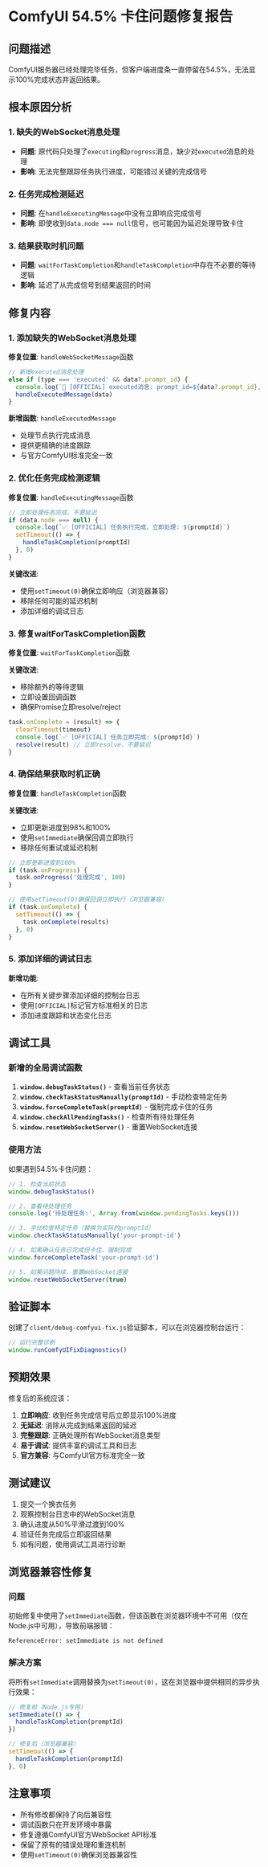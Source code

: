 # ComfyUI 54.5% 卡住问题修复报告

## 问题描述
ComfyUI服务器已经处理完毕任务，但客户端进度条一直停留在54.5%，无法显示100%完成状态并返回结果。

## 根本原因分析

### 1. 缺失的WebSocket消息处理
- **问题**: 原代码只处理了`executing`和`progress`消息，缺少对`executed`消息的处理
- **影响**: 无法完整跟踪任务执行进度，可能错过关键的完成信号

### 2. 任务完成检测延迟
- **问题**: 在`handleExecutingMessage`中没有立即响应完成信号
- **影响**: 即使收到`data.node === null`信号，也可能因为延迟处理导致卡住

### 3. 结果获取时机问题
- **问题**: `waitForTaskCompletion`和`handleTaskCompletion`中存在不必要的等待逻辑
- **影响**: 延迟了从完成信号到结果返回的时间

## 修复内容

### 1. 添加缺失的WebSocket消息处理

**修复位置**: `handleWebSocketMessage`函数

```javascript
// 新增executed消息处理
else if (type === 'executed' && data?.prompt_id) {
  console.log(`📨 [OFFICIAL] executed消息: prompt_id=${data?.prompt_id}, node=${data?.node}`)
  handleExecutedMessage(data)
}
```

**新增函数**: `handleExecutedMessage`
- 处理节点执行完成消息
- 提供更精确的进度跟踪
- 与官方ComfyUI标准完全一致

### 2. 优化任务完成检测逻辑

**修复位置**: `handleExecutingMessage`函数

```javascript
// 立即处理任务完成，不要延迟
if (data.node === null) {
  console.log(`✅ [OFFICIAL] 任务执行完成，立即处理: ${promptId}`)
  setTimeout(() => {
    handleTaskCompletion(promptId)
  }, 0)
}
```

**关键改进**:
- 使用`setTimeout(0)`确保立即响应（浏览器兼容）
- 移除任何可能的延迟机制
- 添加详细的调试日志

### 3. 修复waitForTaskCompletion函数

**修复位置**: `waitForTaskCompletion`函数

**关键改进**:
- 移除额外的等待逻辑
- 立即设置回调函数
- 确保Promise立即resolve/reject

```javascript
task.onComplete = (result) => {
  clearTimeout(timeout)
  console.log(`✅ [OFFICIAL] 任务立即完成: ${promptId}`)
  resolve(result) // 立即resolve，不要延迟
}
```

### 4. 确保结果获取时机正确

**修复位置**: `handleTaskCompletion`函数

**关键改进**:
- 立即更新进度到98%和100%
- 使用`setImmediate`确保回调立即执行
- 移除任何重试或延迟机制

```javascript
// 立即更新进度到100%
if (task.onProgress) {
  task.onProgress('处理完成', 100)
}

// 使用setTimeout(0)确保回调立即执行（浏览器兼容）
if (task.onComplete) {
  setTimeout(() => {
    task.onComplete(results)
  }, 0)
}
```

### 5. 添加详细的调试日志

**新增功能**:
- 在所有关键步骤添加详细的控制台日志
- 使用`[OFFICIAL]`标记官方标准相关的日志
- 添加进度跟踪和状态变化日志

## 调试工具

### 新增的全局调试函数

1. **`window.debugTaskStatus()`** - 查看当前任务状态
2. **`window.checkTaskStatusManually(promptId)`** - 手动检查特定任务
3. **`window.forceCompleteTask(promptId)`** - 强制完成卡住的任务
4. **`window.checkAllPendingTasks()`** - 检查所有待处理任务
5. **`window.resetWebSocketServer()`** - 重置WebSocket连接

### 使用方法

如果遇到54.5%卡住问题：

```javascript
// 1. 检查当前状态
window.debugTaskStatus()

// 2. 查看待处理任务
console.log('待处理任务:', Array.from(window.pendingTasks.keys()))

// 3. 手动检查特定任务（替换为实际的promptId）
window.checkTaskStatusManually('your-prompt-id')

// 4. 如果确认任务已完成但卡住，强制完成
window.forceCompleteTask('your-prompt-id')

// 5. 如果问题持续，重置WebSocket连接
window.resetWebSocketServer(true)
```

## 验证脚本

创建了`client/debug-comfyui-fix.js`验证脚本，可以在浏览器控制台运行：

```javascript
// 运行完整诊断
window.runComfyUIFixDiagnostics()
```

## 预期效果

修复后的系统应该：

1. **立即响应**: 收到任务完成信号后立即显示100%进度
2. **无延迟**: 消除从完成到结果返回的延迟
3. **完整跟踪**: 正确处理所有WebSocket消息类型
4. **易于调试**: 提供丰富的调试工具和日志
5. **官方兼容**: 与ComfyUI官方标准完全一致

## 测试建议

1. 提交一个换衣任务
2. 观察控制台日志中的WebSocket消息
3. 确认进度从50%平滑过渡到100%
4. 验证任务完成后立即返回结果
5. 如有问题，使用调试工具进行诊断

## 浏览器兼容性修复

### 问题
初始修复中使用了`setImmediate`函数，但该函数在浏览器环境中不可用（仅在Node.js中可用），导致前端报错：
```
ReferenceError: setImmediate is not defined
```

### 解决方案
将所有`setImmediate`调用替换为`setTimeout(0)`，这在浏览器中提供相同的异步执行效果：

```javascript
// 修复前（Node.js专用）
setImmediate(() => {
  handleTaskCompletion(promptId)
})

// 修复后（浏览器兼容）
setTimeout(() => {
  handleTaskCompletion(promptId)
}, 0)
```

## 注意事项

- 所有修改都保持了向后兼容性
- 调试函数只在开发环境中暴露
- 修复遵循ComfyUI官方WebSocket API标准
- 保留了原有的错误处理和重连机制
- 使用`setTimeout(0)`确保浏览器兼容性
